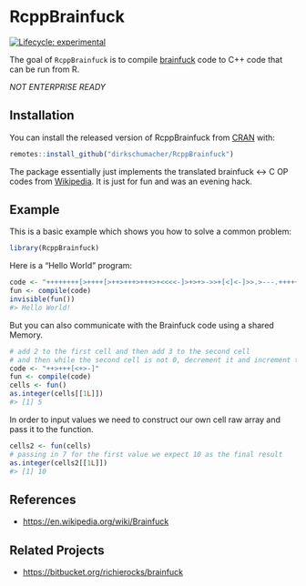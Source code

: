 
<!-- README.md is generated from README.Rmd. Please edit that file -->

# RcppBrainfuck

<!-- badges: start -->

[![Lifecycle:
experimental](https://img.shields.io/badge/lifecycle-experimental-orange.svg)](https://www.tidyverse.org/lifecycle/#experimental)
<!-- badges: end -->

The goal of `RcppBrainfuck` is to compile
[brainfuck](https://en.wikipedia.org/wiki/Brainfuck) code to C++ code
that can be run from R.

*NOT ENTERPRISE READY*

## Installation

You can install the released version of RcppBrainfuck from
[CRAN](https://CRAN.R-project.org) with:

``` r
remotes::install_github("dirkschumacher/RcppBrainfuck")
```

The package essentially just implements the translated brainfuck \<-\> C
OP codes from
[Wikipedia](https://en.wikipedia.org/wiki/Brainfuck#Commands). It is
just for fun and was an evening hack.

## Example

This is a basic example which shows you how to solve a common problem:

``` r
library(RcppBrainfuck)
```

Here is a “Hello World” program:

``` r
code <- "++++++++[>++++[>++>+++>+++>+<<<<-]>+>+>->>+[<]<-]>>.>---.+++++++..+++.>>.<-.<.+++.------.--------.>>+.>++."
fun <- compile(code)
invisible(fun())
#> Hello World!
```

But you can also communicate with the Brainfuck code using a shared
Memory.

``` r
# add 2 to the first cell and then add 3 to the second cell
# and then while the second cell is not 0, decrement it and increment the first one
code <- "++>+++[<+>-]" 
fun <- compile(code)
cells <- fun()
as.integer(cells[[1L]])
#> [1] 5
```

In order to input values we need to construct our own cell raw array and
pass it to the function.

``` r
cells2 <- fun(cells)
# passing in 7 for the first value we expect 10 as the final result
as.integer(cells2[[1L]])
#> [1] 10
```

## References

  - <https://en.wikipedia.org/wiki/Brainfuck>

## Related Projects

  - <https://bitbucket.org/richierocks/brainfuck>
